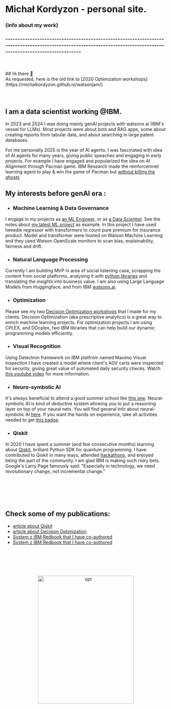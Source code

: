 <br>

# Michał Kordyzon - personal site.
### (info about my work)
### -----------------------------------------------------------------------------------------------------------------------------------------------------------------
<br>
<br>
## Hi there 👋
<br>
As requested, here is the old link to [2020 Optimization workshops](https://michalkordyzon.github.io/watsonjam/)
<br>
<br>
<br>



## I am a data scientist working @IBM.

In 2023 and 2024 I was doing mainly genAI projects with watsonx.ai (IBM's vessel for LLMs). Most projects were about bots and RAG apps, some about creating reports from tabular data, and about searching in large patent databases.

For me personally 2025 is the year of AI agents. I was fascinated with idea of AI agents for many years, giving public speaches and engaging in early projects. For example I have engaged and popularized the idea on AI Alignment through Pacman game. IBM Research made the reinforcemnet learning agent to play & win the game of Pacman but [without killing the ghosts](https://www.fastcompany.com/90255740/ibm-explores-the-intersection-of-ai-ethics-and-pac-man)



## My interests before genAI era :


   * ### Machine Learning & Data Governance
   I engage in my projects as [an ML Engineer](https://www.credly.com/badges/6d6d21e9-eec4-463b-8f22-22d409103563), or as [a Data Scientist](https://www.credly.com/badges/4c421bd9-e323-4fb4-a8be-45cae51e85af). See the notes about [my latest ML project](https://michalkordyzon.github.io/watson_insurance/) as example. In this project I have used tweedie regressor with transformers to count pure premium for insurance product. Model and transformer were hosted on Watson Machine Learning and they used Watson OpenScale monitors to scan bias, explainability, fairness and drift.
   
   * ### Natural Language Processing
   Currently I am building MVP in area of social listening case, scrapping the content from social platforms, analysing it with  [python libraries](https://www.ibm.com/natural-language-processing) and translating the insights into business value. I am also using Large Language Models from Huggingface, and from IBM [watsonx.ai](https://www.ibm.com/watsonx).
   
   * ### Optimization
   Please see my two [Decision Optimization workshops](https://michalkordyzon.github.io/watsonjam/) that I made for my clients. Decision Optimization (aka prescriptive analytics) is a great way to enrich machine learning projects.
   For optimization projects I am using CPLEX, and DOcplex, two IBM libraries that can help build our dynamic programming models efficiently.
   
   * ### Visual Recognition
   Using Detectron framework on IBM platfrom named Maximo Visual Inspection I have created a model where client's AGV carts were inspected for security, giving great value of automated daily security checks. Watch [this youtube video](https://www.youtube.com/watch?v=keC8Tnj8OJ8&ab_channel=IBMDeveloper) for more information. 
   
   * ### Neuro-symbolic AI
   It's always beneficial to attend a good summer school like [this one](https://ibm.github.io/neuro-symbolic-ai/events/ns-summerschool2022/). Neural-symbolic AI is kind of deductive system allowing you to put a reasoning layer on top of your neural nets.
   You will find general info about neural-symbolic AI [here](https://ibm.github.io/neuro-symbolic-ai/). 
   If you want the hands on experience, take all activities needed to get [this badge](https://www.credly.com/badges/a9c7f8c5-5d62-4437-aa57-977f779b21d5/linked_in?t=rh42yg).
   * ### Qiskit
   In 2020 I have spent a summer (and few consecutive months) learning about [Qiskit](https://qiskit.org/), brilliant Python SDK for quantum programming. I have contributed to Qiskit in many ways, attended [hackathons](https://www.credly.com/badges/7e4653bd-141a-4280-8544-f345fb7232be), and enjoyed being the part of the community. I am glad IBM is making such risky bets. Google's Larry Page famously said: "Especially in technology, we need revolutionary change, not incremental change."

<br>
<br>
<br>
<br>

## Check some of my publications:
   * [article about Qiskit](https://spidersweb.pl/2020/11/qiskit-komputery-kwantowe.html)   
   * [article about Decision Optimization](https://spidersweb.pl/2021/03/sztuczna-inteligencja-nauczanie-maszynowe-i-optymalizacja-decyzji.html)
   * [System z IBM Redbook that I have co-authored](https://www.oreilly.com/library/view/ibm-z14-technical/9780738442716/) 
   * [System z IBM Redbook that I have co-authored](https://www.redbooks.ibm.com/redbooks/pdfs/sg248450.pdf) 


<br>
<br>
<br>
<p align="center">
<br>
<img src="http://michalkordyzon.github.io/images/tumblr_think.gif" width="300" height="400" alt="opt"/>
<br>
<br>
<br> 
  

</p>
